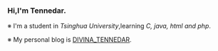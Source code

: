 ### Hi,I'm Tennedar.
※ I'm a student in _Tsinghua University_,learning _C, java, html and php_.

※ My personal blog is [DIVINA_TENNEDAR](https://tennedar.top).
